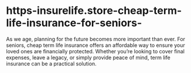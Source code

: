 # https-insurelife.store-cheap-term-life-insurance-for-seniors-
As we age, planning for the future becomes more important than ever. For seniors, cheap term life insurance offers an affordable way to ensure your loved ones are financially protected. Whether you’re looking to cover final expenses, leave a legacy, or simply provide peace of mind, term life insurance can be a practical solution.
